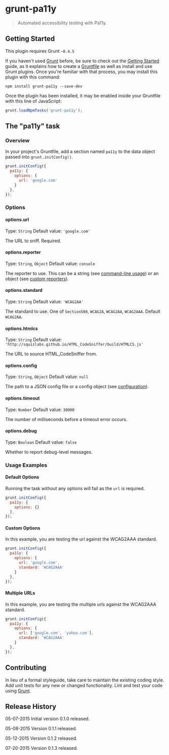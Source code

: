 # grunt-pa11y

> Automated accessibility testing with Pa11y.

## Getting Started
This plugin requires Grunt `~0.4.5`

If you haven't used [Grunt](http://gruntjs.com/) before, be sure to check out the [Getting Started](http://gruntjs.com/getting-started) guide, as it explains how to create a [Gruntfile](http://gruntjs.com/sample-gruntfile) as well as install and use Grunt plugins. Once you're familiar with that process, you may install this plugin with this command:

```shell
npm install grunt-pa11y --save-dev
```

Once the plugin has been installed, it may be enabled inside your Gruntfile with this line of JavaScript:

```js
grunt.loadNpmTasks('grunt-pa11y');
```

## The "pa11y" task

### Overview
In your project's Gruntfile, add a section named `pa11y` to the data object passed into `grunt.initConfig()`.

```js
grunt.initConfig({
  pa11y: {
    options: {
      url: 'google.com'
    }
  },
});
```

### Options

#### options.url
Type: `String`
Default value: `'google.com'`

The URL to sniff. Required.

#### options.reporter
Type: `String`, `Object`
Default value: `console`

The reporter to use. This can be a string (see [command-line usage](https://github.com/nature/pa11y#command-line-usage)) or an object (see [custom reporters](https://github.com/nature/pa11y#custom-reporters)).

#### options.standard
Type: `String`
Default value: `'WCAG2AA'`

The standard to use. One of `Section508`, `WCAG2A`, `WCAG2AA`, `WCAG2AAA`. Default `WCAG2AA`.

#### options.htmlcs
Type: `String`
Default value: `'http://squizlabs.github.io/HTML_CodeSniffer/build/HTMLCS.js'`

The URL to source HTML_CodeSniffer from.

#### options.config
Type: `String`, `Object`
Default value: `null`

The path to a JSON config file or a config object (see [configuration](https://github.com/nature/pa11y#configuration)).

#### options.timeout
Type: `Number`
Default value: `30000`

The number of milliseconds before a timeout error occurs.

#### options.debug
Type: `Boolean`
Default value: `false`

Whether to report debug-level messages.

### Usage Examples

#### Default Options
Running the task without any options will fail as the `url` is required.

```js
grunt.initConfig({
  pa11y: {
    options: {}
  },
});
```

#### Custom Options
In this example, you are testing the url against the WCAG2AAA standard.

```js
grunt.initConfig({
  pa11y: {
    options: {
      url: 'google.com',
      standard: 'WCAG2AAA'
    }
  },
});
```
#### Multiple URLs
In this example, you are testing the multiple urls against the WCAG2AAA standard.

```js
grunt.initConfig({
  pa11y: {
    options: {
      url: ['google.com', 'yahoo.com'],
      standard: 'WCAG2AAA'
    }
  },
});
```


## Contributing
In lieu of a formal styleguide, take care to maintain the existing coding style. Add unit tests for any new or changed functionality. Lint and test your code using [Grunt](http://gruntjs.com/).

## Release History
05-07-2015 Initial version 0.1.0 released.

05-08-2015 Version 0.1.1 released.

05-12-2015 Version 0.1.2 released.

07-20-2015 Version 0.1.3 released.
